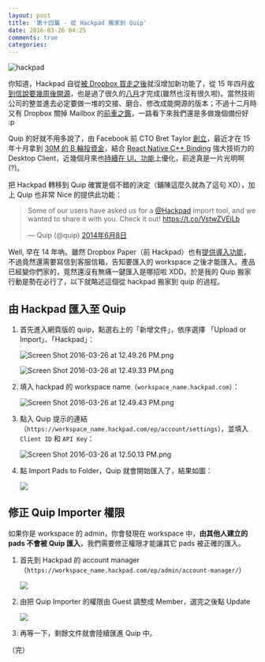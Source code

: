 ```yaml
---
layout: post
title: '第十四篇 - 從 Hackpad 搬家到 Quip'
date: 2016-03-26 04:25
comments: true
categories:
---
```


![hackpad](https://i.imgur.com/pubL39L.png)

你知道，Hackpad 自從[被 Dropbox 買走之後][1]就沒增加新功能了，從 15 年四月[收到信說要幾周後開源][2]，也是過了很久的[八月][3]才完成(雖然也沒有很久啦)。當然技術公司的整並進去必定要做一堆的交接、磨合、修改成能開源的版本；不過十二月時又有 Dropbox 關掉 Mailbox 的[前車之鑑][4]，一路看下來我們還是多做幾個備份好 :p

Quip 的好就不用多說了，由 Facebook 前 CTO Bret Taylor [創立][5]，最近才在 15 年十月拿到 [30M 的 B 輪投資金][6]，結合 [React Native C++ Binding][7] 強大技術力的 Desktop Client，近幾個月來也[持續在 UI、功能][8]上優化，前途真是一片光明啊(?)。

把 Hackpad 轉移到 Quip 確實是個不錯的決定（鋪陳這麼久就為了這句 XD），加上 Quip 也非常 Nice 的提供此功能：

<blockquote class="twitter-tweet" data-lang="zh-tw"><p lang="en" dir="ltr">Some of our users have asked us for a <a href="https://twitter.com/hackpad">@Hackpad</a> import tool, and we wanted to share it with you. Check it out! <a href="https://t.co/VstwZVEiLb">https://t.co/VstwZVEiLb</a></p>&mdash; Quip (@quip) <a href="https://twitter.com/quip/status/475767564383961088">2014年6月8日</a></blockquote>
<script async src="//platform.twitter.com/widgets.js" charset="utf-8"></script>

Well, 早在 14 年吶。雖然 Dropbox Paper（前 Hackpad）也有[提供導入功能][9]，不過竟然還需要寫信到客服信箱，告知要匯入的 workspace 之後才能匯入。產品已經變你們家的，竟然還沒有無痛一鍵匯入是哪招啦 XDD。於是我的 Quip 搬家行動是勢在必行了，以下就略述這個從 hackpad 搬家到 quip 的過程。

<!--more-->

## 由 Hackpad 匯入至 Quip

1. 首先進入網頁版的 quip，點選右上的「新增文件」，依序選擇 「Upload or Import」、「Hackpad」：

    ![Screen Shot 2016-03-26 at 12.49.26 PM.png](http://user-image.logdown.io/user/1128/blog/1112/post/682044/fQIA64NTvGEeUis5Kor4_Screen%20Shot%202016-03-26%20at%2012.49.26%20PM.png)

    ![Screen Shot 2016-03-26 at 12.49.33 PM.png](http://user-image.logdown.io/user/1128/blog/1112/post/682044/xfyJX8pgRryigqZyf1GL_Screen%20Shot%202016-03-26%20at%2012.49.33%20PM.png)

2. 填入 hackpad 的 workspace name（`workspace_name.hackpad.com`）：

    ![Screen Shot 2016-03-26 at 12.49.43 PM.png](http://user-image.logdown.io/user/1128/blog/1112/post/682044/s6j3UXgnSkOgGrjhHJxS_Screen%20Shot%202016-03-26%20at%2012.49.43%20PM.png)

3. 點入 Quip 提示的連結（`https://workspace_name.hackpad.com/ep/account/settings`），並填入 `Client ID` 和 `API Key`：

    ![Screen Shot 2016-03-26 at 12.50.13 PM.png](http://user-image.logdown.io/user/1128/blog/1112/post/682044/75bxVjF0Sc6RSyb5JhCh_Screen%20Shot%202016-03-26%20at%2012.50.13%20PM.png)

4. 點 Import Pads to Folder，Quip 就會開始匯入了，結果如圖：

    ![](https://i.imgur.com/NgGR1vi.png)

## 修正 Quip Importer 權限

如果你是 workspace 的 admin，你會發現在 workspace 中，**由其他人建立的 pads 不會被 Quip 匯入**，我們需要修正權限才能讓其它 pads 被正確的匯入。

1. 首先到 Hackpad 的 account manager（`https://workspace_name.hackpad.com/ep/admin/account-manager/`）

    ![](https://i.imgur.com/13MF60X.png)

2. 由把 Quip Importer 的權限由 Guest 調整成 Member，選完之後點 Update

    ![](https://i.imgur.com/hcLssW5.png)

3. 再等一下，剩餘文件就會陸續匯進 Quip 中。

（完）

[1]: https://hackpad.com/Hackpad-is-teaming-up-with-Dropbox-m1Fne5A6Lzn
[2]: https://github.com/hackpad/hackpad/issues/1
[3]: http://venturebeat.com/2015/08/21/dropbox-finally-open-sources-its-hackpad-collaborative-document-editor/
[4]: https://blogs.dropbox.com/dropbox/2015/12/saying-goodbye-to-carousel-and-mailbox/
[5]: https://en.wikipedia.org/wiki/Quip
[6]: https://www.crunchbase.com/organization/quip/funding-rounds
[7]: https://medium.com/@btaylor/react-with-c-building-the-quip-mac-and-windows-apps-c63155c1531b#.cmtg0ajpc
[8]: https://quip.com/blog/
[9]: https://paper.dropbox.com/doc/Dropbox-Paper-beta-Is-Ready-For-You-Xlvlkb3yI23hLvuZxvn2Q
